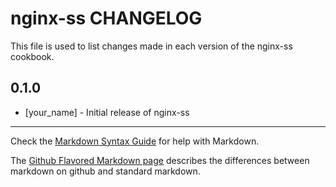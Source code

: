 nginx-ss CHANGELOG
==================

This file is used to list changes made in each version of the nginx-ss cookbook.

0.1.0
-----
- [your_name] - Initial release of nginx-ss

- - -
Check the [Markdown Syntax Guide](http://daringfireball.net/projects/markdown/syntax) for help with Markdown.

The [Github Flavored Markdown page](http://github.github.com/github-flavored-markdown/) describes the differences between markdown on github and standard markdown.
